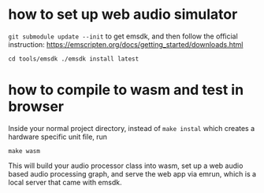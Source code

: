 # how to set up web audio simulator

``
git submodule update --init
``
to get emsdk, and then follow the official instruction: https://emscripten.org/docs/getting_started/downloads.html

``
cd tools/emsdk
./emsdk install latest
``

# how to compile to wasm and test in browser
Inside your normal project directory, instead of `make instal` which creates a hardware specific unit file, run

``
make wasm
``

This will build your audio processor class into wasm, set up a web audio based audio processing graph, and serve the web app via emrun, which is a local server that came with emsdk.
